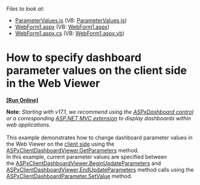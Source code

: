 <!-- default file list -->
*Files to look at*:

* [ParameterValues.js](./CS/Dashboard_SetParameterValues_Web/Scripts/ParameterValues.js) (VB: [ParameterValues.js](./VB/Dashboard_SetParameterValues_Web/Scripts/ParameterValues.js))
* [WebForm1.aspx](./CS/Dashboard_SetParameterValues_Web/WebForm1.aspx) (VB: [WebForm1.aspx](./VB/Dashboard_SetParameterValues_Web/WebForm1.aspx))
* [WebForm1.aspx.cs](./CS/Dashboard_SetParameterValues_Web/WebForm1.aspx.cs) (VB: [WebForm1.aspx.vb](./VB/Dashboard_SetParameterValues_Web/WebForm1.aspx.vb))
<!-- default file list end -->
# How to specify dashboard parameter values on the client side in the Web Viewer
<!-- run online -->
**[[Run Online]](https://codecentral.devexpress.com/t205300)**
<!-- run online end -->


<strong>Note:</strong> <em>Starting with v17.1, we recommend using the <a href="https://documentation.devexpress.com/Dashboard/CustomDocument16976.aspx">ASPxDashboard control</a> or a corresponding <a href="https://documentation.devexpress.com/Dashboard/CustomDocument16977.aspx">ASP.NET MVC extension</a> to display dashboards within web applications.</em><br><br>This example demonstrates how to change dashboard parameter values in the Web Viewer on the <a href="http://documentation.devexpress.com/#Dashboard/CustomDocument17375">client side</a> using the <a href="http://documentation.devexpress.com/#Dashboard/DevExpressDashboardWebScriptsASPxClientDashboardViewer_GetParameterstopic">ASPxClientDashboardViewer.GetParameters</a> method.<br>In this example, current parameter values are specified between the <a href="http://documentation.devexpress.com/#Dashboard/DevExpressDashboardWebScriptsASPxClientDashboardViewer_BeginUpdateParameterstopic">ASPxClientDashboardViewer.BeginUpdateParameters</a> and <a href="http://documentation.devexpress.com/#Dashboard/DevExpressDashboardWebScriptsASPxClientDashboardViewer_EndUpdateParameterstopic">ASPxClientDashboardViewer.EndUpdateParameters</a> method calls using the <a href="http://documentation.devexpress.com/#Dashboard/DevExpressDashboardWebScriptsASPxClientDashboardParameter_SetValuetopic">ASPxClientDashboardParameter.SetValue</a> method.

<br/>


